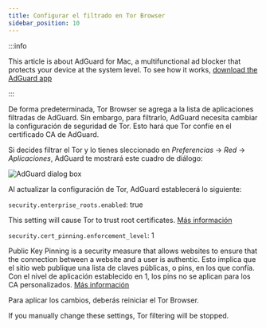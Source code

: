 ```yaml
---
title: Configurar el filtrado en Tor Browser
sidebar_position: 10
---
```


:::info

This article is about AdGuard for Mac, a multifunctional ad blocker that protects your device at the system level. To see how it works, [download the AdGuard app](https://agrd.io/download-kb-adblock)

:::

De forma predeterminada, Tor Browser se agrega a la lista de aplicaciones filtradas de AdGuard. Sin embargo, para filtrarlo, AdGuard necesita cambiar la configuración de seguridad de Tor. Esto hará que Tor confíe en el certificado CA de AdGuard.

Si decides filtrar el Tor y lo tienes sleccionado en *Preferencias* → *Red* → *Aplicaciones*, AdGuard te mostrará este cuadro de diálogo:

![AdGuard dialog box](https://cdn.adtidy.org/content/kb/ad_blocker/mac/tor-setup.png)

Al actualizar la configuración de Tor, AdGuard establecerá lo siguiente:

`security.enterprise_roots.enabled`: true

This setting will cause Tor to trust root certificates. [Más información](https://support.mozilla.org/en-US/kb/setting-certificate-authorities-firefox)

`security.cert_pinning.enforcement_level`: 1

Public Key Pinning is a security measure that allows websites to ensure that the connection between a website and a user is authentic. Esto implica que el sitio web publique una lista de claves públicas, o pins, en los que confía. Con el nivel de aplicación establecido en 1, los pins no se aplican para los CA personalizados. [Más información](https://wiki.mozilla.org/SecurityEngineering/Public_Key_Pinning)

Para aplicar los cambios, deberás reiniciar el Tor Browser.

If you manually change these settings, Tor filtering will be stopped.
